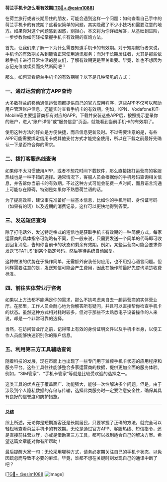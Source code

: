 **荷兰手机卡怎么看有效期[[TG💪+ @esim1088](https://t.me/s/esim1088)]**

在荷兰旅行或者长期居住的朋友，可能会遇到这样一个问题：如何查看自己手中的荷兰手机卡的有效期？这看似简单的问题，其实隐藏了不少小技巧和需要注意的地方。如果你对这个问题感到困惑，别担心，本文将为你详细解答，从基础到进阶，一步步教你如何轻松掌握手机卡有效期的查询方法。

首先，让我们来了解一下为什么需要知道手机卡的有效期。对于短期旅行者来说，手机卡的有效期关系到能否正常使用通讯服务；而对于长期居住者，尤其是那些依赖手机卡进行日常生活的朋友们，了解有效期更是至关重要。毕竟，谁也不想因为忘记充值或续费而突然断网吧？

那么，如何查看荷兰手机卡的有效期呢？以下是几种常见的方式：

### 一、通过运营商官方APP查询

大多数荷兰的移动通信运营商都提供自己的官方应用程序，这些APP不仅可以帮助用户管理账户信息，还能实时查看手机卡的有效期。例如，KPN、Vodafone和T-Mobile等主要运营商都有对应的APP。下载并安装这些APP后，按照提示登录你的账户，进入“账户详情”或“服务信息”页面，就能看到当前手机卡的有效期了。

使用这种方法的好处是方便快捷，而且信息更新及时。不过需要注意的是，有些APP可能需要绑定信用卡或其他支付方式才能完全使用，所以在下载之前最好先确认一下是否符合你的需求。

### 二、拨打客服热线查询

如果你不太习惯使用APP，或者不想花时间下载软件，那么直接拨打运营商的客服热线也是一种不错的选择。通常情况下，客服人员会根据你的手机号码查询相关信息，并告诉你当前卡的有效期。不过这种方式可能会花费一点时间，而且语言沟通上可能存在障碍，特别是如果你不熟悉荷兰语的话。

为了提高效率，建议事先准备好一些基本信息，比如你的手机号码、身份证号码（如果有的话）以及近期的消费记录。这样可以更快地得到答案。

### 三、发送短信查询

除了打电话外，发送特定格式的短信也是获取手机卡有效期的一种简便方式。每家运营商的具体指令可能略有不同，但一般来说，只需要发送一个简单的代码即可收到回复消息，告知你当前卡的状态和剩余有效期。例如，某些运营商可能会要求你发送“STATUS”到某个指定号码，然后等待系统自动回复。

这种做法的优势在于操作简单，无需额外安装任何应用，也不用担心语言问题。但同样需要注意的是，发送短信可能会产生费用，因此在操作前最好先咨询清楚收费标准。

### 四、前往实体营业厅咨询

如果以上方法都不能满足你的需求，那么不妨考虑亲自去一趟运营商的实体营业厅。在那里，工作人员会耐心地为你解答所有疑问，并且可以直接帮你检查手机卡的状态。虽然这种方式相对耗时较多，但对于那些不太熟悉电子设备操作的人来说，却是一个非常可靠的选择。

当然，在访问营业厅之前，记得带上有效的身份证明文件以及手机卡本身，以便工作人员能够快速识别你的账户信息。

### 五、利用第三方工具辅助查询

随着科技的发展，现在市面上也出现了一些专门用于监控手机卡状态的应用程序和服务平台。这些工具往往能够整合多家运营商的数据，提供更加全面的服务体验。例如，“SIM管家”、“手机卡管家”等就是比较受欢迎的选择之一。

这类工具的优点在于覆盖面广、功能强大，能够一次性解决多个问题。但是，由于涉及到个人隐私数据的存储与传输，选择此类服务时一定要注意安全性，确保其具有良好的信誉度和防护措施。

---

**总结**

综上所述，无论你是短期游客还是长期居民，只要掌握了正确的方法，就完全可以轻松地查看荷兰手机卡的有效期。无论是通过官方APP、客服热线、短信指令，还是直接前往营业厅，亦或是借助第三方工具，都可以找到适合自己的解决方案。希望这篇文章能对你有所帮助！

最后提醒大家一句：无论采用哪种方式，请务必定期关注自己的手机卡状态，以免因疏忽而导致不必要的麻烦。毕竟，谁都不想在关键时刻发现自己的通讯中断了吧？

[[TG💪+ @esim1088](https://t.me/s/esim1088) ![Image](https://i.postimg.cc/4NQfJmqS/Snipaste-2025-05-13-00-14-12.png)]